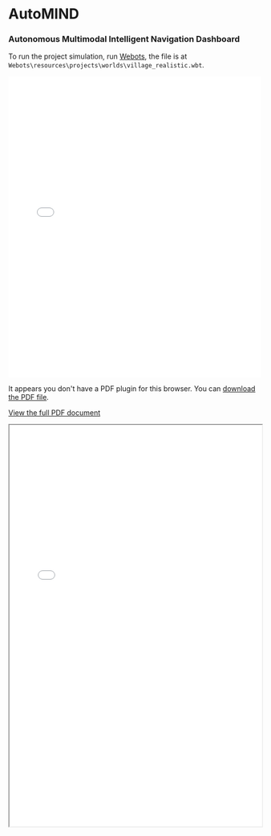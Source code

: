 # AutoMIND
### Autonomous Multimodal Intelligent Navigation Dashboard

To run the project simulation, run [Webots](Webots\resources\projects\worlds\village_realistic.wbt), the file is at `Webots\resources\projects\worlds\village_realistic.wbt`.

<iframe src="AutoMIND_Report.pdf" width="100%" height="600" style="border: none;">
  <p>Your browser does not support iframes. You can <a href="AutoMIND_Report.pdf">download the PDF</a> instead.</p>
</iframe>

<object data="AutoMIND_Report.pdf" type="application/pdf" width="100%" height="600">
  <p>It appears you don't have a PDF plugin for this browser. You can <a href="AutoMIND_Report.pdf">download the PDF file</a>.</p>
</object>


[View the full PDF document](AutoMIND_Report.pdf)

<!DOCTYPE html>
<html>
<body>
  <iframe src="AutoMIND_Report.pdf" width="100%" height="800px"></iframe>
</body>
</html>
